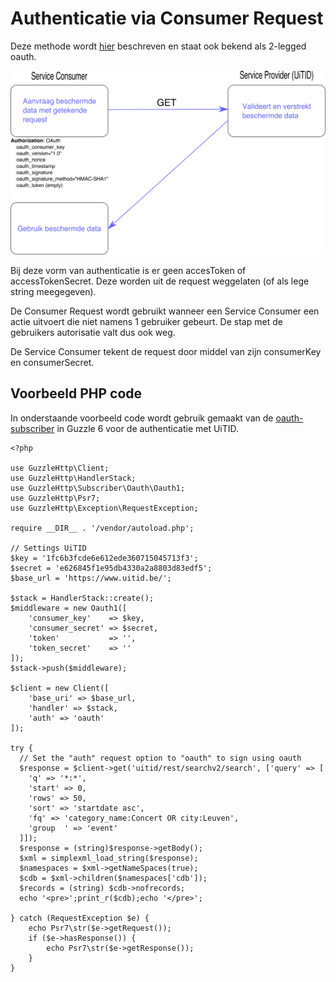 ---
---

# Authenticatie via Consumer Request

Deze methode wordt [hier](http://oauth.googlecode.com/svn/spec/ext/consumer_request/1.0/drafts/2/spec.html) beschreven en staat ook bekend als 2-legged oauth.

![2-legged oauth](/img/2legged.png "2-legged oauth")

Bij deze vorm van authenticatie is er geen accesToken of accessTokenSecret. Deze worden uit de request weggelaten (of als lege string meegegeven).

De Consumer Request wordt gebruikt wanneer een Service Consumer een actie uitvoert die niet namens 1 gebruiker gebeurt. De stap met de gebruikers autorisatie valt dus ook weg.

De Service Consumer tekent de request door middel van zijn consumerKey en consumerSecret.

## Voorbeeld PHP code

In onderstaande voorbeeld code wordt gebruik gemaakt van de [oauth-subscriber](https://github.com/guzzle/oauth-subscriber) in Guzzle 6 voor de authenticatie met UiTID. 

    <?php
     
    use GuzzleHttp\Client;
    use GuzzleHttp\HandlerStack;
    use GuzzleHttp\Subscriber\Oauth\Oauth1;
    use GuzzleHttp\Psr7;
    use GuzzleHttp\Exception\RequestException;
     
    require __DIR__ . '/vendor/autoload.php';
     
    // Settings UiTID
    $key = '1fc6b3fcde6e612ede360715045713f3';
    $secret	= 'e626845f1e95db4330a2a8803d83edf5';
    $base_url = 'https://www.uitid.be/';
     
    $stack = HandlerStack::create();
    $middleware = new Oauth1([
        'consumer_key'    => $key,
        'consumer_secret' => $secret,
        'token'           => '',
        'token_secret'    => ''
    ]);
    $stack->push($middleware);
     
    $client = new Client([
        'base_uri' => $base_url,
        'handler' => $stack,
        'auth' => 'oauth'
    ]);
     
    try {
      // Set the "auth" request option to "oauth" to sign using oauth
      $response = $client->get('uitid/rest/searchv2/search', ['query' => [
        'q' => '*:*',
        'start' => 0,
        'rows' => 50,
        'sort' => 'startdate asc',
        'fq' => 'category_name:Concert OR city:Leuven',
        'group	' => 'event'
      ]]);
      $response = (string)$response->getBody();
      $xml = simplexml_load_string($response);
      $namespaces = $xml->getNameSpaces(true);
      $cdb = $xml->children($namespaces['cdb']);
      $records = (string) $cdb->nofrecords;
      echo '<pre>';print_r($cdb);echo '</pre>';
     
    } catch (RequestException $e) {
        echo Psr7\str($e->getRequest());
        if ($e->hasResponse()) {
            echo Psr7\str($e->getResponse());
        }
    }
